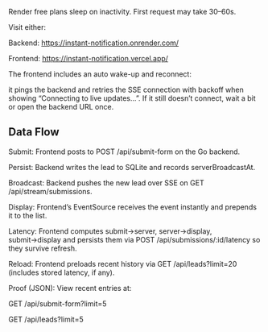Render free plans sleep on inactivity. First request may take 30–60s.

Visit either:

Backend: https://instant-notification.onrender.com/


Frontend: https://instant-notification.vercel.app/

The frontend includes an auto wake-up and reconnect: 

it pings the backend and retries the SSE connection with backoff when showing “Connecting to live updates…”. If it still doesn’t connect, wait a bit or open the backend URL once.

## Data Flow

Submit: Frontend posts to POST /api/submit-form on the Go backend.

Persist: Backend writes the lead to SQLite and records serverBroadcastAt.

Broadcast: Backend pushes the new lead over SSE on GET /api/stream/submissions.

Display: Frontend’s EventSource receives the event instantly and prepends it to the list.

Latency: Frontend computes submit→server, server→display, submit→display and persists them via POST /api/submissions/:id/latency so they survive refresh.

Reload: Frontend preloads recent history via GET /api/leads?limit=20 (includes stored latency, if any).

Proof (JSON): View recent entries at:

GET /api/submit-form?limit=5

GET /api/leads?limit=5
